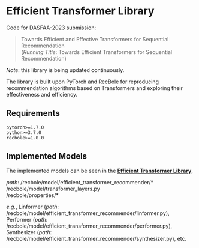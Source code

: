# Efficient Transformer Library

Code for DASFAA-2023 submission:
> Towards Efficient and Effective Transformers for Sequential Recommendation  
(*Running Title*: Towards Efficient Transformers for Sequential Recommendation)

*Note*: this library is being updated continuously.

The library is built upon PyTorch and RecBole for reproducing recommendation algorithms based on Transformers and exploring their effectiveness and efficiency.


## Requirements

```
pytorch>=1.7.0
python>=3.7.0
recbole>=1.0.0
```

## Implemented Models

The implemented models can be seen in the **[Efficient Transformer Library](/recbole/model/efficient_transformer_recommender/)**.

*path*: /recbole/model/efficient_transformer_recommender/*  
/recbole/model/transformer_layers.py  
/recbole/properties/*


*e.g.*, Linformer (*path*: /recbole/model/efficient_transformer_recommender/linformer.py),  
Performer (*path*: /recbole/model/efficient_transformer_recommender/performer.py),  
Synthesizer (*path*: /recbole/model/efficient_transformer_recommender/synthesizer.py), etc.
